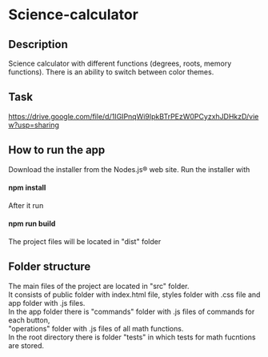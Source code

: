 # Science-calculator

## Description

Science calculator with different functions (degrees, roots, memory functions). There is an ability
to switch between color themes.

## Task

https://drive.google.com/file/d/1IGIPnqWi9IpkBTrPEzW0PCyzxhJDHkzD/view?usp=sharing

## How to run the app

Download the installer from the Nodes.js® web site.
Run the installer with
#### npm install
After it run
#### npm run build
The project files will be located in "dist" folder

## Folder structure

The main files of the project are located in "src" folder. <br>
It consists of public folder with index.html file, styles folder with .css file and app folder with .js files.  <br>
In the app folder there is "commands" folder with .js files of commands for each button, <br>
"operations" folder with .js files of all math functions. <br>
In the root directory there is folder "tests" in which tests for math fucntions are stored. <br>
